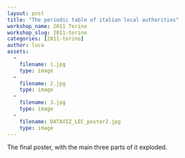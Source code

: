 ```yaml
---
layout: post
title: "The periodic table of italian local authorities"
workshop_name: 2011 Torino
workshop_slug: 2011-torino
categories: [2011-torino]
author: luca 
assets:
  -
    filename: 1.jpg
    type: image
  -
    filename: 2.jpg
    type: image
  -
    filename: 3.jpg
    type: image
  -
    filename: DATAVIZ_LEC_poster2.jpg
    type: image
---
```

The final poster, with the main three parts of it exploded.<a href="http://workshops.nodebox.net/2011-torino/assets_c/2011/12/1-1642.html" onclick="window.open('http://workshops.nodebox.net/2011-torino/assets_c/2011/12/1-1642.html','popup','width=910,height=480,scrollbars=no,resizable=no,toolbar=no,directories=no,location=no,menubar=no,status=no,left=0,top=0'); return false"><br /></a>
